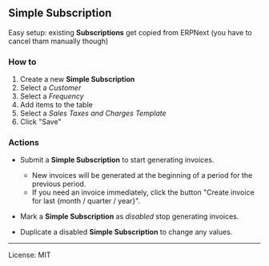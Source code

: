 ## Simple Subscription

Easy setup: existing **Subscriptions** get copied from ERPNext (you have to cancel tham manually though)

### How to

1. Create a new **Simple Subscription**
2. Select a _Customer_
2. Select a _Frequency_
3. Add items to the table
4. Select a _Sales Taxes and Charges Template_
5. Click "Save"

### Actions

- Submit a **Simple Subscription** to start generating invoices.

    - New invoices will be generated at the beginning of a period for the previous period.
    - If you need an invoice immediately, click the button "Create invoice for last {month / quarter / year}".

- Mark a **Simple Subscription** as _disabled_ stop generating invoices.
- Duplicate a disabled **Simple Subscription** to change any values.

---

License: MIT
